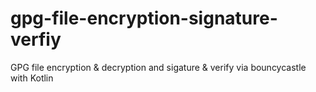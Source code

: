 # gpg-file-encryption-signature-verfiy
GPG file encryption &amp; decryption and sigature &amp; verify via bouncycastle with Kotlin
